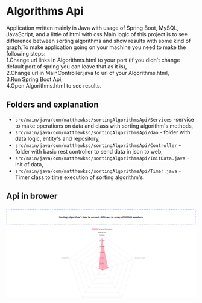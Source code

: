 # Algorithms Api
Application written mainly in Java with usage of Spring Boot, 
MySQL, JavaScript, and a little of html with css.Main logic of this project
is to see difference between sorting algorithms and show results with some kind
of graph.To make application
going on your machine you need to make the following steps:
<br>
  1.Change url links in Algorithms.html to your port
  (if you didn't change default port of spring you can leave that as it is), 
  <br>
  2.Change url in MainController.java to url of your Algorithms.html,
  <br>
  3.Run Spring Boot Api,
  <br>
  4.Open Algorithms.html to see results.

##  Folders and explanation

* `src/main/java/com/matthewksc/sortingAlgorithmsApi/Services` -service to make operations 
on data and class with sorting algorithm's methods,
* `src/main/java/com/matthewksc/sortingAlgorithmsApi/dao` - folder with data logic, entity's and repository,
* `src/main/java/com/matthewksc/sortingAlgorithmsApi/Controller` - folder with basic rest controller to 
send data in json to web,
* `src/main/java/com/matthewksc/sortingAlgorithmsApi/InitData.java` - init of data,
* `src/main/java/com/matthewksc/sortingAlgorithmsApi/Timer.java` - Timer class to time execution of sorting algorithm's.

##  Api in brower
![Alt text](https://github.com/MatthewKsc/sorting-Algorithms-Api/blob/master/src/main/resources/static/api.png?raw=true)
<br>
